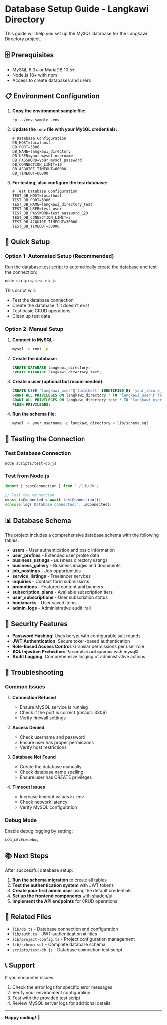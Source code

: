 # Database Setup Guide - Langkawi Directory

This guide will help you set up the MySQL database for the Langkawi Directory project.

## 🗄️ Prerequisites

- MySQL 8.0+ or MariaDB 10.5+
- Node.js 18+ with npm
- Access to create databases and users

## 📋 Environment Configuration

1. **Copy the environment sample file:**
   ```bash
   cp ../env.sample .env
   ```

2. **Update the `.env` file with your MySQL credentials:**
   ```env
   # Database Configuration
   DB_HOST=localhost
   DB_PORT=3306
   DB_NAME=langkawi_directory
   DB_USER=your_mysql_username
   DB_PASSWORD=your_mysql_password
   DB_CONNECTION_LIMIT=10
   DB_ACQUIRE_TIMEOUT=60000
   DB_TIMEOUT=60000
   ```

3. **For testing, also configure the test database:**
   ```env
   # Test Database Configuration
   TEST_DB_HOST=localhost
   TEST_DB_PORT=3306
   TEST_DB_NAME=langkawi_directory_test
   TEST_DB_USER=test_user
   TEST_DB_PASSWORD=test_password_123
   TEST_DB_CONNECTION_LIMIT=5
   TEST_DB_ACQUIRE_TIMEOUT=30000
   TEST_DB_TIMEOUT=30000
   ```

## 🚀 Quick Setup

### Option 1: Automated Setup (Recommended)

Run the database test script to automatically create the database and test the connection:

```bash
node scripts/test-db.js
```

This script will:
- Test the database connection
- Create the database if it doesn't exist
- Test basic CRUD operations
- Clean up test data

### Option 2: Manual Setup

1. **Connect to MySQL:**
   ```bash
   mysql -u root -p
   ```

2. **Create the database:**
   ```sql
   CREATE DATABASE langkawi_directory;
   CREATE DATABASE langkawi_directory_test;
   ```

3. **Create a user (optional but recommended):**
   ```sql
   CREATE USER 'langkawi_user'@'localhost' IDENTIFIED BY 'your_secure_password';
   GRANT ALL PRIVILEGES ON langkawi_directory.* TO 'langkawi_user'@'localhost';
   GRANT ALL PRIVILEGES ON langkawi_directory_test.* TO 'langkawi_user'@'localhost';
   FLUSH PRIVILEGES;
   ```

4. **Run the schema file:**
   ```bash
   mysql -u your_username -p langkawi_directory < lib/schema.sql
   ```

## 🧪 Testing the Connection

### Test Database Connection
```bash
node scripts/test-db.js
```

### Test from Node.js
```javascript
import { testConnection } from './lib/db';

// Test the connection
const isConnected = await testConnection();
console.log('Database connected:', isConnected);
```

## 📊 Database Schema

The project includes a comprehensive database schema with the following tables:

- **users** - User authentication and basic information
- **user_profiles** - Extended user profile data
- **business_listings** - Business directory listings
- **business_gallery** - Business images and documents
- **job_postings** - Job opportunities
- **service_listings** - Freelancer services
- **inquiries** - Contact form submissions
- **promotions** - Featured content and banners
- **subscription_plans** - Available subscription tiers
- **user_subscriptions** - User subscription status
- **bookmarks** - User saved items
- **admin_logs** - Administrative audit trail

## 🔐 Security Features

- **Password Hashing**: Uses bcrypt with configurable salt rounds
- **JWT Authentication**: Secure token-based authentication
- **Role-Based Access Control**: Granular permissions per user role
- **SQL Injection Protection**: Parameterized queries with mysql2
- **Audit Logging**: Comprehensive logging of administrative actions

## 🚨 Troubleshooting

### Common Issues

1. **Connection Refused**
   - Ensure MySQL service is running
   - Check if the port is correct (default: 3306)
   - Verify firewall settings

2. **Access Denied**
   - Check username and password
   - Ensure user has proper permissions
   - Verify host restrictions

3. **Database Not Found**
   - Create the database manually
   - Check database name spelling
   - Ensure user has CREATE privileges

4. **Timeout Issues**
   - Increase timeout values in .env
   - Check network latency
   - Verify MySQL configuration

### Debug Mode

Enable debug logging by setting:
```env
LOG_LEVEL=debug
```

## 📚 Next Steps

After successful database setup:

1. **Run the schema migration** to create all tables
2. **Test the authentication system** with JWT tokens
3. **Create your first admin user** using the default credentials
4. **Set up the frontend components** with shadcn/ui
5. **Implement the API endpoints** for CRUD operations

## 🔗 Related Files

- `lib/db.ts` - Database connection and configuration
- `lib/auth.ts` - JWT authentication utilities
- `lib/project-config.ts` - Project configuration management
- `lib/schema.sql` - Complete database schema
- `scripts/test-db.js` - Database connection test script

## 📞 Support

If you encounter issues:

1. Check the error logs for specific error messages
2. Verify your environment configuration
3. Test with the provided test script
4. Review MySQL server logs for additional details

---

**Happy coding! 🎉**
